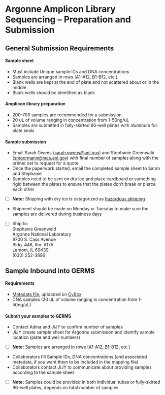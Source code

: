 # Argonne Amplicon Library Sequencing – Preparation and Submission

## General Submission Requirements

#### Sample sheet
*	Must include Unique sample IDs and DNA concentrations
*	Samples are arranged in rows (A1-A12, B1-B12, etc.)
*	Blank wells are kept at the end of plate and not scattered about or in the middle
*	Blank wells should be identified as blank

#### Amplicon library preparation
*	200-700 samples are recommended for a submission
*	20 uL of volume ranging in concentration from 1-50ng/uL 
*	Samples are submitted in fully-skirted 96-well plates with aluminum foil plate seals

#### Sample submission
*	Email Sarah Owens (sarah.owens@anl.gov) and Stephanie Greenwald (smoormann@mcs.anl.gov) with final number of samples along with the primer set to request for a quote
*	Once the paperwork started, email the completed sample sheet to Sarah and Stephanie
*	Samples need to be sent on dry ice and place cardboard or something rigid between the plates to ensure that the plates don’t break or pierce each other
- [ ] **Note:** Shipping with dry ice is catagorized as [hazardous shipping](https://github.com/germs-lab/SOPs/blob/master/HazardousShipping.md)
*	Shipment should be made on Monday or Tuesday to make sure the samples are delivered during business days
- [ ]	Ship to:<br/>
Stephanie Greenwald<br/>
Argonne National Laboratory<br/>
9700 S. Cass Avenue<br/>
Bldg. 446, Rm. A175<br/>
Lemont, IL 60439<br/>
(630) 252-3896

## Sample Inbound into GERMS

#### Requirements
*	[Metadata file](https://github.com/germs-lab/SOPs/blob/master/data_management_SOPs/GERMS_Lab_Data_Management_101.md), uploaded on [CyBox](https://iastate.app.box.com/folder/71875390050)
*	DNA samples (20 uL of volume ranging in concentration from 1-50ng/uL)

#### Submit your samples to GERMS
*	Contact Adina and JiJY to confirm number of samples
*	JiJY create sample sheet for Argonne submission and identify sample location (plate and well numbers)
- [ ] **Note:** Samples are arranged in rows (A1-A12, B1-B12, etc.)
*	Collaborators fill Sample IDs, DNA concentrations (and associated metadata, if you want them to be included in the mapping file)
*	Collaborators contact JiJY to communicate about providing samples according to the sample sheet
- [ ] **Note:** Samples could be provided in both individual tubes or fully-skirted 96-well plates, depends on total number of samples 
